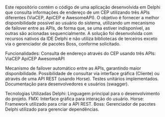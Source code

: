 Este repositório contém o código de uma aplicação desenvolvida em Delphi que consulta informações de endereço de um CEP utilizando três APIs diferentes (ViaCEP, ApiCEP e AwesomeAPI). 
O objetivo é fornecer a melhor disponibilidade possível ao usuário do sistema, utilizando um mecanismo de failover entre as APIs, de forma que, se uma estiver indisponível, 
as outras são acionadas sequencialmente.
A solução foi desenvolvida com recursos nativos da IDE Delphi e não utiliza bibliotecas de terceiros exceto via o gerenciador de pacotes Boss, conforme solicitado.

Funcionalidades:
Consulta de endereço através do CEP usando três APIs:
ViaCEP
ApiCEP
AwesomeAPI

Mecanismo de failover automático entre as APIs, garantindo maior disponibilidade.
Possibilidade de consultar via interface gráfica (Cliente) ou através de uma API REST (usando Horse).
Testes unitários implementados.
Documentação para desenvolvedores e usuários (swagger).

Tecnologias Utilizadas
Delphi: Linguagem principal para o desenvolvimento do projeto.
FMX: Interface gráfica para interação do usuário.
Horse: Framework utilizado para criar a API REST.
Boss: Gerenciador de pacotes Delphi utilizado para gerenciar dependências.

